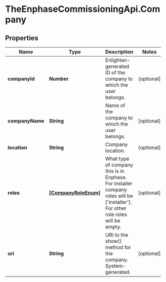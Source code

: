 # TheEnphaseCommissioningApi.Company

## Properties

Name | Type | Description | Notes
------------ | ------------- | ------------- | -------------
**companyId** | **Number** | Enlighten-generated ID of the company to which the user belongs. | [optional] 
**companyName** | **String** | Name of the company to which the user belongs. | [optional] 
**location** | **String** | Company location. | [optional] 
**roles** | [**[CompanyRoleEnum]**](CompanyRoleEnum.md) | What type of company this is in Enphase. For installer company roles will be [&#39;installer&#39;]. For other role roles will be empty. | [optional] 
**uri** | **String** | URI to the show() method for the company. System-generated. | [optional] 


